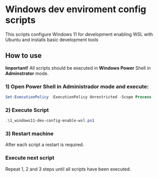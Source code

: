 Windows dev enviroment config scripts
=================

This scripts configure Windows 11 for development enabling WSL with Ubuntu and installs basic development tools

## How to use

**Important!** All scripts should be executed in **Windows Power** Shell in **Adminstrator** mode.

### 1) Open Power Shell in Administrador mode and execute:
``` powershell
Set-ExecutionPolicy -ExecutionPolicy Unrestricted -Scope Process
```

### 2) Execute Script
``` powershell
.\1_windows11-dev-config-enable-wsl.ps1
```

### 3) Restart machine
After each script a restart is required.

### Execute next script
Repeat 1, 2 and 3 steps until all scripts have been executed.
